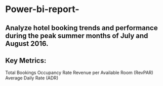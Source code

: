 # Power-bi-report-
## Analyze hotel booking trends and performance during the peak summer months of July and August 2016.
## Key Metrics:

Total Bookings
Occupancy Rate
Revenue per Available Room (RevPAR)
Average Daily Rate (ADR)
